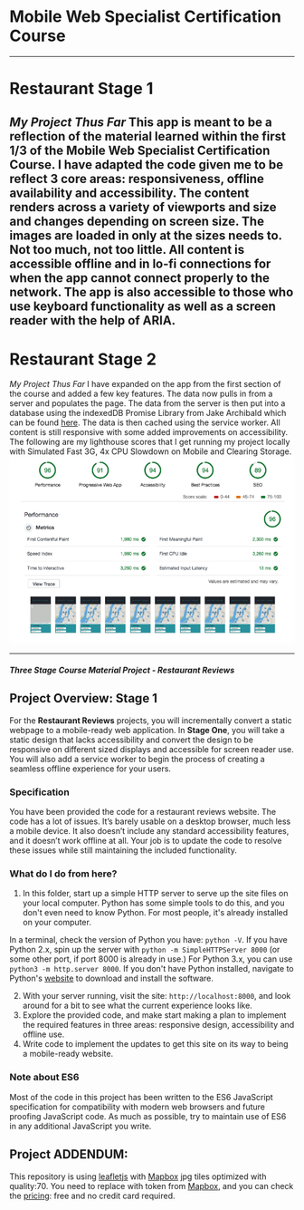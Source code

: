 # Mobile Web Specialist Certification Course
---
# Restaurant Stage 1
*My Project Thus Far*
This app is meant to be a reflection of the material learned within the first 1/3 of the Mobile Web Specialist Certification Course. I have adapted the code given me to be reflect 3 core areas: responsiveness, offline availability and accessibility. The content renders across a variety of viewports and size and changes depending on screen size. The images are loaded in only at the sizes needs to. Not too much, not too little. All content is accessible offline and in lo-fi connections for when the app cannot connect properly to the network. The app is also accessible to those who use keyboard functionality as well as a screen reader with the help of ARIA.
---
# Restaurant Stage 2
*My Project Thus Far*
I have expanded on the app from the first section of the course and added a few key features. The data now pulls in from a server and populates the page. The data from the server is then put into a database using the indexedDB Promise Library from Jake Archibald which can be found [here](https://github.com/jakearchibald/idb). The data is then cached using the service worker.
All content is still responsive with some added improvements on accessibility.
The following are my lighthouse scores that I get running my project locally with Simulated Fast 3G, 4x CPU Slowdown on Mobile and Clearing Storage.
![lighthouse Scores: Performance is 96, Progressive Web App is 91, Accessibility is 94, Best Practices is 94, and SEO is 89](https://github.com/Sommerariel/MWSStage2/blob/master/Lighthouse-score.png)

---
#### _Three Stage Course Material Project - Restaurant Reviews_

## Project Overview: Stage 1

For the **Restaurant Reviews** projects, you will incrementally convert a static webpage to a mobile-ready web application. In **Stage One**, you will take a static design that lacks accessibility and convert the design to be responsive on different sized displays and accessible for screen reader use. You will also add a service worker to begin the process of creating a seamless offline experience for your users.

### Specification

You have been provided the code for a restaurant reviews website. The code has a lot of issues. It’s barely usable on a desktop browser, much less a mobile device. It also doesn’t include any standard accessibility features, and it doesn’t work offline at all. Your job is to update the code to resolve these issues while still maintaining the included functionality.

### What do I do from here?

1. In this folder, start up a simple HTTP server to serve up the site files on your local computer. Python has some simple tools to do this, and you don't even need to know Python. For most people, it's already installed on your computer.

In a terminal, check the version of Python you have: `python -V`. If you have Python 2.x, spin up the server with `python -m SimpleHTTPServer 8000` (or some other port, if port 8000 is already in use.) For Python 3.x, you can use `python3 -m http.server 8000`. If you don't have Python installed, navigate to Python's [website](https://www.python.org/) to download and install the software.

2. With your server running, visit the site: `http://localhost:8000`, and look around for a bit to see what the current experience looks like.
3. Explore the provided code, and make start making a plan to implement the required features in three areas: responsive design, accessibility and offline use.
4. Write code to implement the updates to get this site on its way to being a mobile-ready website.

### Note about ES6

Most of the code in this project has been written to the ES6 JavaScript specification for compatibility with modern web browsers and future proofing JavaScript code. As much as possible, try to maintain use of ES6 in any additional JavaScript you write.
## Project ADDENDUM:
 This repository is using [leafletjs](https://leafletjs.com/) with [Mapbox](https://www.mapbox.com/) jpg tiles optimized with quality:70.
You need to replace <your MAPBOX API KEY HERE> with token from [Mapbox](https://www.mapbox.com/), and you can check the [pricing](https://www.mapbox.com/pricing/): free and no credit card required.
